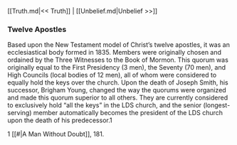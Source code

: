 [[Truth.md|<< Truth]]  |  [[Unbelief.md|Unbelief >>]]

### Twelve Apostles
Based upon the New Testament model of Christ’s twelve apostles, it was an ecclesiastical body formed in 1835. Members were originally chosen and ordained by the Three Witnesses to the Book of Mormon. This quorum was originally equal to the First Presidency (3 men), the Seventy (70 men), and High Councils (local bodies of 12 men), all of whom were considered to equally hold the keys over the church. Upon the death of Joseph Smith, his successor, Brigham Young, changed the way the quorums were organized and made this quorum superior to all others. They are currently considered to exclusively hold “all the keys” in the LDS church, and the senior (longest-serving) member automatically becomes the president of the LDS church upon the death of his predecessor.1



1
[[#|A Man Without Doubt]], 181.